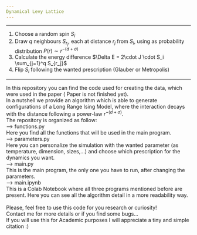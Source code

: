 ```yaml
---
Dynamical Levy Lattice
---
```

---
1) Choose a random spin $S_i$  
2) Draw $q$ neighbours $S_{r_j}$, each at distance $r_j$ from $S_i$, using as probability distribution $P(r)\sim r^{-(d+\sigma)}$  
3) Calculate the energy difference $\Delta E = 2\cdot J \cdot S_i \sum_{j=1}^q  S_{r_j}$  
4) Flip $S_i$ following the wanted prescription (Glauber or Metropolis)  

--- 

In this repository you can find the code used for creating the data, which were used  in the paper ( Paper is not finished yet).\
In a nutshell we provide an algorithm which is able to generate configurations of a Long Range Ising Model, where the interaction decays with the distance following a power-law $r^{-(d+\sigma)}$. \
The repository is organized as follow:\
--> functions.py\
  Here you find all the functions that will be used in the main program.\
--> parameters.py\
   Here you can personalize the simulation with the wanted parameter (as temperature, dimension, sizes,...) and choose which prescription for the dynamics you want.\
--> main.py\
   This is the main program, the only one you have to run, after changing the parameters.\
--> main.ipynb\
   This is a Colab Notebook where all three programs mentioned before are present. Here you can see all the algorithm detail in a more readability way.\
   \
 Please, feel free to use this code for you research or curiosity! \
 Contact me for more details or if you find some bugs...\
 If you will use this for Academic purposes I will appreciate a tiny and simple citation :)
